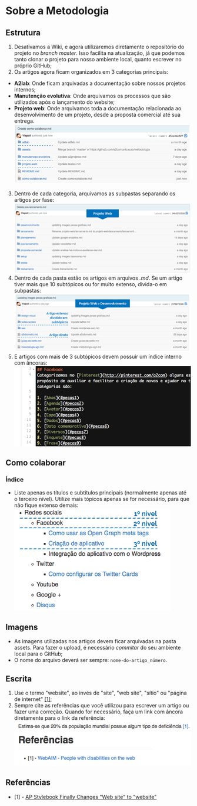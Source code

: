 # Sobre a Metodologia

## Estrutura
1. Desativamos a Wiki, e agora utilizaremos diretamente o repositório do projeto no _branch master_. Isso facilita na atualização, já que podemos tanto clonar o projeto para nosso ambiente local, quanto escrever no próprio GitHub;
2. Os artigos agora ficam organizados em 3 categorias principais:
  * **A2lab**: Onde ficam arquivadas a documentação sobre nossos projetos internos;
  * **Manutenção evolutiva**: Onde arquivamos os processos que são utilizados após o lançamento do website;
  * **Projeto web**: Onde arquivamos toda a documentação relacionada ao desenvolvimento de um projeto, desde a proposta comercial até sua entrega.
![Estrutura de pastas da Metodologia](/assets/como-colaborar_01.png)
3. Dentro de cada categoria, arquivamos as subpastas separando os artigos por fase:
![Estrutura de subpastas da Metodologia](/assets/como-colaborar_02.png)
4. Dentro de cada pasta estão os artigos em arquivos _.md_. Se um artigo tiver mais que 10 subtópicos ou for muito extenso, divida-o em subpastas:
![Estrutura interna das subpastas da Metodologia](/assets/como-colaborar_03.png)
5. E artigos com mais de 3 subtópicos devem possuir um índice interno com âncoras:
![Estrutura de um arquivo .md com mais de 3 tópicos de conteúdo](/assets/como-colaborar_05.png)

## Como colaborar

### Índice
* Liste apenas os títulos e subtítulos principais (normalmente apenas até o terceiro nível). Utilize mais tópicos apenas se for necessário, para que não fique extenso demais:
![Estrutura do índice até terceiro nível](/assets/como-colaborar_04.png)

## Imagens
* As imagens utilizadas nos artigos devem ficar arquivadas na pasta assets. Para fazer o upload, é necessário _commitar_ do seu ambiente local para o GitHub;
* O nome do arquivo deverá ser sempre: `nome-do-artigo_número`.

## Escrita
1. Use o termo "website", ao invés de "site", "web site", "sítio" ou "página de internet" [[1]](#metodologia1);
2. Sempre cite as referências que você utilizou para escrever um artigo ou fazer uma correção. Quando for necessário, faça um link com âncora diretamente para o link da referência:
![Estrutura de âncoras para referência](/assets/como-colaborar_06.png)

## Referências

* [<a name="acessibilidade1"></a>1] - [AP Stylebook Finally Changes "Web site" to "website"](http://mashable.com/2010/04/16/ap-stylebook-website/)
